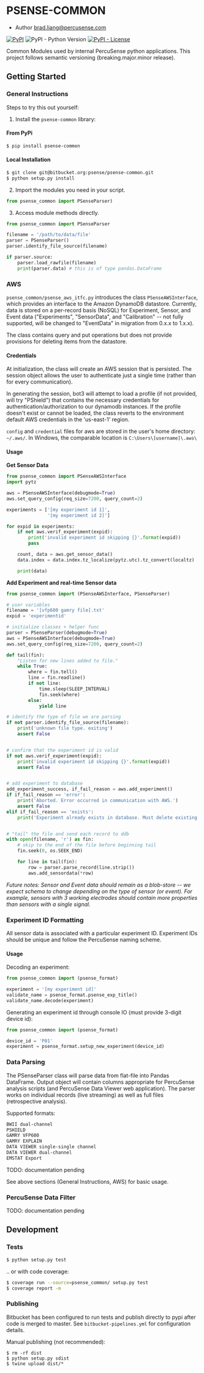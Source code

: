 # PSENSE-COMMON
* Author brad.liang@percusense.com

[![PyPI](https://img.shields.io/pypi/v/psense-common.svg)](https://pypi.org/project/psense-common/)
![PyPI - Python Version](https://img.shields.io/pypi/pyversions/psense-common.svg)
[![PyPI - License](https://img.shields.io/pypi/l/psense-common.svg)](./LICENSE)


Common Modules used by internal PercuSense python applications. This project follows semantic versioning (breaking.major.minor release).

## Getting Started

### General Instructions

Steps to try this out yourself:

1. Install the `psense-common` library:

#### From PyPi

```bash
$ pip install psense-common
```

#### Local Installation

```bash
$ git clone git@bitbucket.org:psense/psense-common.git
$ python setup.py install
```

2. Import the modules you need in your script.

```python
from psense_common import PSenseParser)
```

3. Access module methods directly.

```python
from psense_common import PSenseParser

filename = '/path/to/data/file'
parser = PSenseParser()
parser.identify_file_source(filename)

if parser.source:
    parser.load_rawfile(filename)
    print(parser.data) # this is of type pandas.DataFrame
```

### AWS

`psense_common/psense_aws_itfc.py` introduces the class `PSenseAWSInterface`, which provides an interface to the Amazon DynamoDB datastore. Currently, data is stored on a per-record basis (NoSQL) for Experiment, Sensor, and Event data ("Experiments", "SensorData", and "Calibration" -- not fully supported, will be changed to "EventData" in migration from 0.x.x to 1.x.x).

The class contains query and put operations but does not provide provisions for deleting items from the datastore.

#### Credentials

At initialization, the class will create an AWS session that is persisted. The session object allows the user to authenticate just a single time (rather than for every communication).

In generating the session, bot3 will attempt to load a profile (if not provided, will try "PShield") that contains the necessary credentials for authentication/authorization to our dynamodb instances. If the profile doesn't exist or cannot be loaded, the class reverts to the environment default AWS credentials in the 'us-east-1' region.

`config` and `credential` files for aws are stored in the user's home directory: `~/.aws/`.  In Windows, the comparable location is `C:\Users\[username]\.aws\`

#### Usage

**Get Sensor Data**

```python
from psense_common import PSenseAWSInterface
import pytz

aws = PSenseAWSInterface(debugmode=True)
aws.set_query_config(req_size=7200, query_count=2)

experiments = ['[my experiment id 1]',
               '[my experiment id 2]']

for expid in experiments:
    if not aws.verif_experiment(expid):
        print('invalid experiment id skipping {}'.format(expid))
        pass

    count, data = aws.get_sensor_data()
    data.index = data.index.tz_localize(pytz.utc).tz_convert(localtz)

    print(data)
```

**Add Experiment and real-time Sensor data**

```python
from psense_common import (PSenseAWSInterface, PSenseParser)

# user variables
filename = '[vfp600 gamry file].txt'
expid = 'experimentid'

# initialize classes + helper func
parser = PSenseParser(debugmode=True)
aws = PSenseAWSInterface(debugmode=True)
aws.set_query_config(req_size=7200, query_count=2)

def tail(fin):
    "Listen for new lines added to file."
    while True:
        where = fin.tell()            
        line = fin.readline()
        if not line:
            time.sleep(SLEEP_INTERVAL)
            fin.seek(where)
        else:
            yield line

# identify the type of file we are parsing
if not parser.identify_file_source(filename):
    print('unknown file type. exiting')
    assert False


# confirm that the experiment id is valid
if not aws.verif_experiment(expid):
    print('invalid experiment id skipping {}'.format(expid))
    assert False


# add experiment to database
add_experiment_success, if_fail_reason = aws.add_experiment()
if if_fail_reason == 'error':
    print('Aborted. Error occurred in communication with AWS.')
    assert False
elif if_fail_reason == 'exists':
    print('Experiment already exists in database. Must delete existing experiment sensor data before uploading new values.')


# "tail" the file and send each record to ddb
with open(filename, 'r') as fin:
    # skip to the end of the file before beginning tail
    fin.seek(0, os.SEEK_END)

    for line in tail(fin):
        row = parser.parse_record(line.strip())
        aws.add_sensordata(*row)
```

*Future notes: Sensor and Event data should remain as a blob-store -- we expect schema to change depending on the type of sensor (or event). For example, sensors with 3 working electrodes should contain more properties than sensors with a single signal.*

### Experiment ID Formatting

All sensor data is associated with a particular experiment ID. Experiment IDs should be unique and follow the PercuSense naming scheme.

#### Usage

Decoding an experiment:

```python
from psense_common import (psense_format)

experiment = '[my experiment id]'
validate_name = psense_format.psense_exp_title()
validate_name.decode(experiment)
```

Generating an experiment id through console IO (must provide 3-digit device id):

```python
from psense_common import (psense_format)

device_id = 'P01'
experiment = psense_format.setup_new_experiment(device_id)
```

### Data Parsing

The PSenseParser class will parse data from flat-file into Pandas DataFrame. Output object will contain columns appropriate for PercuSense analysis scripts (and PercuSense Data Viewer web application). The parser works on individual records (live streaming) as well as full files (retrospective analysis).

Supported formats:
```bash
BWII dual-channel
PSHIELD
GAMRY VFP600
GAMRY EXPLAIN
DATA VIEWER single-single channel
DATA VIEWER dual-channel
EMSTAT Export
```

TODO: documentation pending

See above sections (General Instructions, AWS) for basic usage.

### PercuSense Data Filter

TODO: documentation pending

## Development

### Tests

```bash
$ python setup.py test
```

.. or with code coverage:
```bash
$ coverage run --source=psense_common/ setup.py test
$ coverage report -m
```

### Publishing

Bitbucket has been configured to run tests and publish directly to pypi after code is merged to master. See `bitbucket-pipelines.yml` for configuration details.

Manual publishing (not recommended):
```
$ rm -rf dist
$ python setup.py sdist
$ twine upload dist/*
```
